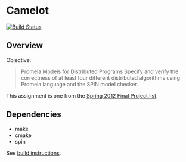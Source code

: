 Camelot
=======

[![Build Status](https://travis-ci.org/stormosson/camelot.svg?branch=develop)](https://travis-ci.org/stormosson/camelot)

Overview
--------

Objective:

> Promela Models for Distributed Programs Specify and verify the correctness of
> at least four different distributed algorithms using Promela language and the
> SPIN model checker.

This assignment is one from the [Spring 2012 Final Project list].

Dependencies
------------

-   make
-   cmake
-   spin

See [build instructions].

  [build instructions]: https://github.com/stormosson/camelot/tree/master/src
  [Spring 2012 Final Project list]: http://users.ece.utexas.edu/~garg/sp16-proj.html
